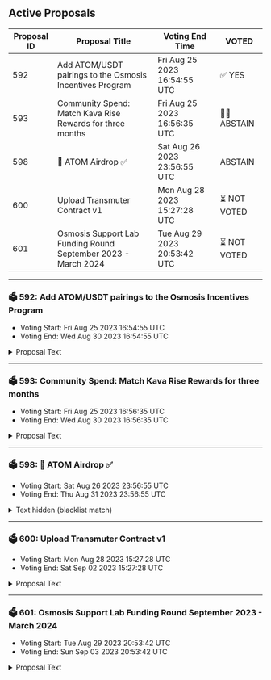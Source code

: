 ## Active Proposals

| Proposal ID | Proposal Title | Voting End Time | VOTED |
|-------------|----------------|-----------------|-------|
| 592 | Add ATOM/USDT pairings to the Osmosis Incentives Program | Fri Aug 25 2023 16:54:55 UTC | ✅ YES |
| 593 | Community Spend: Match Kava Rise Rewards for three months | Fri Aug 25 2023 16:56:35 UTC | 🤷‍♂️ ABSTAIN |
| 598 | 💎 ATOM Airdrop ✅ | Sat Aug 26 2023 23:56:55 UTC | ABSTAIN |
| 600 | Upload Transmuter Contract v1 | Mon Aug 28 2023 15:27:28 UTC | ⏳ NOT VOTED |
| 601 | Osmosis Support Lab Funding Round September 2023 - March 2024 | Tue Aug 29 2023 20:53:42 UTC | ⏳ NOT VOTED |

---

### 🗳 592: Add ATOM/USDT pairings to the Osmosis Incentives Program
- Voting Start: Fri Aug 25 2023 16:54:55 UTC
- Voting End: Wed Aug 30 2023 16:54:55 UTC

<details>
<summary>Proposal Text</summary>
 
This proposal asks that the pools comprising the ATOM/USDT Supercharged pairings created in [Proposal 579](https://www.mintscan.io/osmosis/proposals/579) be added to the Osmosis incentives program. 

## Background
Pools following the pattern of MAJOR/STABLE category have received no incentives since the category model was introduced in [Proposal 233](https://www.mintscan.io/osmosis/proposals/233). The Osmosis community had previously chosen to minimize incentives to non-OSMO pools to prevent excessive value leakage. 

The MAJOR/STABLE incentives category itself was removed in [Proposal 389](https://www.mintscan.io/osmosis/proposals/389). This was driven by the multihop mechanism being implemented, which led to the most optimal routing for trades being via OSMO rather than a direct route. 

[Proposal 530](https://www.mintscan.io/osmosis/proposals/530) proposed adding a Taker Fee of 0.15% to all swaps, including each hop, drastically reducing the impact of the multihop discount and making direct routes competitive again. 

When a taker fee is introduced in a future software upgrade, establishing non-OSMO pools increases the value capture of the protocol in non-OSMO assets. This has the potential to exceed the value of OSMO spent on incentivizing liquidity to cater to trading. Each OSMO of incentives currently generates around 0.4 OSMO in swap fee value. With Supercharged pools expected to increase the efficiency of fee generation significantly, each OSMO emitted to these pools as incentives may lead to a net positive gain for the protocol and increase the yield for stakers. 

This proposal asks for a limited incentivization of these pools, capped to no more than 1% of OSMO incentives in total, at a 1:1 daily swap fee to daily OSMO spend only, similar to how the Stable/Stable category is currently structured. 

This would limit the OSMO spend on the pool if the fee generation is lower than expected while preventing the category from taking a large portion of OSMO incentives in this trial period. 

The two ATOM/USDT Supercharged pools created in [Proposal 579](https://www.mintscan.io/osmosis/proposals/579) would then be added to the incentives system at the next routine incentives proposal as part of this category. 

Both pools are added to the incentives system to allow the optimal spread factor to be used from the two options of 0.05% and 0.01%. The pools will therefore be incentivized based on their performance. As there is no bonding period for normal Supercharged liquidity, this should encourage the movement of liquidity between the two pools as required to provide optimal trading liquidity. This represents a movement towards the incentivization of pairs rather than pools. 

 

Forum Thread: [https://forum.osmosis.zone/t/add-atom-usdt-pairings-to-the-osmosis-incentives-program/208](https://forum.osmosis.zone/t/add-atom-usdt-pairings-to-the-osmosis-incentives-program/208)
</details>

---

### 🗳 593: Community Spend: Match Kava Rise Rewards for three months
- Voting Start: Fri Aug 25 2023 16:56:35 UTC
- Voting End: Wed Aug 30 2023 16:56:35 UTC

<details>
<summary>Proposal Text</summary>
 
This proposal would allocate up to 800,000 OSMO from the Osmosis Community Pool to match Kava Rise Rewards, bootstrap USDT liquidity into the Cosmos, and establish Osmosis as the leading trading location for native USDT liquidity. nn## Background nLaunched in 2014, Tether was the first stablecoin issued and remains the most prevalent stablecoin in use across the crypto ecosystem. nnUSDT is now available natively on IBC chains via Tether’s contract deployment on Kava. nnWith [Proposal 574](https://www.mintscan.io/osmosis/proposals/574), Osmosis governance has recognized USDT via Kava as the canonical version of USDT, and initial pools are being created in [Proposal 579](https://www.mintscan.io/osmosis/proposals/579). nnThis proposal asks for up to 800,000 OSMO from the Osmosis Community Pool to bootstrap liquidity of the first natively issued stablecoin in the Cosmos backed by non-crypto assets. nnThis community spend would match external incentives sourced from Osmosis’ allocation in the Kava Rise initiative over the next three months. nn## Kava Rise nKava governance [has voted](https://www.mintscan.io/kava/proposals/148) to extend their [Kava Rise initiative](https://www.kava.io/rise) to incentivize USDT liquidity across the Cosmos by allocating 100k KAVA to Cosmos chains pro-rata to their USDT IBC deposits. nnThe Kava Rise program creates an exciting opportunity for leading Cosmos chains to bootstrap stablecoin liquidity within their ecosystem and earn a share of monthly KAVA rewards. nnThe monthly total allocation may increase to 200k through further Kava governance approval. nnKava will carry out a monthly assessment of USDT deposits across eligible chains and allocate a share of the Kava Rise incentives to a wallet on each chain that will then distribute the monthly Kava Rise rewards proportionately. The managing wallet on Osmosis will be the multi-sig DAO referenced in this proposal. nnUsing these Kava Rise rewards as external incentives, high USDT liquidity can be bootstrapped to Osmosis, maintaining a high pro-rata share going forward. nn For more information about the Kava Rise: Cosmos USDT Incentive program, see the blog post here: [https://kavachain.medium.com/introducing-kava-rise-cosmos-usdt-incentive-program-f68062f6c39f](https://kavachain.medium.com/introducing-kava-rise-cosmos-usdt-incentive-program-f68062f6c39f). nn## Funding Request nThis proposal requests 800,000 OSMO from the previously redirected liquidity incentives in the community pool to match the value of deployments of Kava Rise funding within Osmosis. nnThis quantity of OSMO makes the assumptions that: n* Month 1 of Kava Rise will be 100k KAVA. n* Months 2 and 3 of Kava Rise will be 200k KAVA each. n* Osmosis will gain 80% of this allocation as the liquidity hub of the Cosmos. n* The value ratio of OSMO to KAVA will remain approximately constant. nnAny OSMO remaining in the multi-sig DAO after matching three months of Kava Rise allocations will be returned to the community pool. This may take longer than three months due to layering of incentives. nn## Planned deployment of funds nIncentives are a way to overcome both the hurdle rate against alternative yield locations and the impermanent loss incurred by participating in a volatile pool to make the location desirable to deploy liquidity. The most efficient deployment method is in highly correlating pairs with minimal inflation. nnThe USDC/USDT pair should highly correlate as both assets are dollar-pegged stablecoins and have the same inflation as the US Dollar. nnThe OSMO/USDT pair will likely correlate less. However, the token's volatility has been relatively low with the recent reductions in OSMO inflation. The multihop discount also allows this pool to facilitate trading between any asset on Osmosis and USDT with a low swap fee until further direct USDT pools are established. nnWhile there are two pools for each pairing with different spread factors, these incentives will be provided solely to the lower spread factor pool as these are typically the most efficient at fee generation in alternative concentrated liquidity models. With the upcoming introduction of the Taker Fee proposed in [Proposal 530](https://www.mintscan.io/osmosis/proposals/574), the lower spread factor will also minimize total fees for traders. nnThe multi-sig in this proposal will also be loading any Kava Rise allocation of Kava, allowing the value of the OSMO and Kava incentives to be matched at the time of loading external incentives. nnThe initial weighting of all incentives will be 50% to the USDC/USDT pair and 50% to the OSMO/USDT pair. All external incentives will be composed of equal values of Kava and OSMO. nnIncentives will not be deployed evenly over time but will be layered to provide consistently attractive incentives as liquidity increases. Escalating incentivization will prevent the first participants from gaining excessive rewards above what would attract liquidity to a desirable pairing. Reasonably attractive rewards should also avoid liquidity draining from other Supercharged pools, minimizing extreme volatility in the newly created pools with no bonding period. nnIncentives may be spread to any other Major/Stable pairing after the first month of matching once the initial liquidity of USDT has been established. USDT liquidity incentives would then be extended to other major pairings such as ATOM/USDT, ETH/USDT, and WBTC/USDT. nnLimitations are that at least two-thirds of the incentives will be allocated to the USDC/USDT and OSMO/USDT pairings, pairings must consist of Major/USDT or Stable/USDT, and the pools must be Supercharged with a spread factor of 0.2% or lower. nnSpreading incentives to new pools will take place via community feedback on the [Osmosis forums](http://forum.osmosis.zone) and will not occur unless the following liquidity targets are met: n* USDC/USDT Target TVL: $10,000,000 n* OSMO/USDT Target TVL: $5,000,000 nnIncentives may adjust from the initial 50/50 ratio to attain these goals. nn## Proposed Multisig nThe multi-sig will utilize DAODAO on Osmosis for ease of transparency of actions and can be viewed at: [USDT Rise](https://dao.daodao.zone/osmo190pgmj969xw9qcv3cgj4q72cz9vm7fx8dgetq4v7rldyuu8k23zqlx4x5q/home) nnThe current members are: nn* AllNodes (Osmosis and Kava Validator) n* Johnny Wyles (Osmosis Labs) n* WhiteMarlin (Osmosis Validator)nn**Forum Post**:[https://forum.osmosis.zone/t/community-spend-match-kava-rise-rewards-for-three-months/209](https://forum.osmosis.zone/t/community-spend-match-kava-rise-rewards-for-three-months/209)
</details>

---

### 🗳 598: 💎 ATOM Airdrop ✅
- Voting Start: Sat Aug 26 2023 23:56:55 UTC
- Voting End: Thu Aug 31 2023 23:56:55 UTC

<details>
<summary>Text hidden (blacklist match)</summary>
 
</details>

---

### 🗳 600: Upload Transmuter Contract v1
- Voting Start: Mon Aug 28 2023 15:27:28 UTC
- Voting End: Sat Sep 02 2023 15:27:28 UTC

<details>
<summary>Proposal Text</summary>
 
Transmuter is a CosmWasm contract that allows 1:1 conversion of one asset to another. 

Transmuter would be the first CosmWasm Pool to be uploaded to Osmosis, a pool type fully integrated with Osmosis’ existing pools but created via the instantiation of a CosmWasm contract, allowing deployment of new pool types without software upgrades. 
## Details
Once instantiated with two assets, the contract functions as a pool with a fixed 1:1 ratio of token value, no matter the ratio of the assets in the pool. 

[Classic curve (Red), Stableswap (Blue) and Transmuter (Green)](https://imgur.com/ZvvBErC) 

For traders, this enables the Transmute function which allows the exchange of 1 unit of value of a token they possess that is in the pool with 1 unit of value of any other token that is present in the pool without any slippage. 

For liquidity providers, one token can be added to the pool in exchange for a representative token of that value held within the pool. Owners of the representative tokens can choose which asset to withdraw from the pool. 

As there is zero slippage or fee, liquidity providers must either be altruistic or obtain an alternative benefit for adding tokens to the pool. 

## Potential Uses 
V1 of the Transmuter may be used to convert freely between identical tokens of different origins, such as axlUSDC and native USDC, to aid migration. As there is no benefit for liquidity providers to maintain a usable ratio of tokens, this would likely only be in use over a token’s transition period rather than a stableswap pool with a small swap fee. 

## Contract information

**Release**: V1.0.0

**Compiler Version**: cosmwasm/workspace-optimizer:0.14.0

**Checksum**: 6a1407229263b3321aedc359758018f26e18faff6a2feecc11a9acb118ccdd3d

**Code repository**: [https://github.com/osmosis-labs/transmuter](https://github.com/osmosis-labs/transmuter)

**Commit ID**: 1d7e32d3f3e83db5ecb3b3f7b8b8961a6787d515

**Forum Thread**: [https://forum.osmosis.zone/t/upload-transmuter-contract-v1/133](https://forum.osmosis.zone/t/upload-transmuter-contract-v1/133)
</details>

---

### 🗳 601: Osmosis Support Lab Funding Round September 2023 - March 2024
- Voting Start: Tue Aug 29 2023 20:53:42 UTC
- Voting End: Sun Sep 03 2023 20:53:42 UTC

<details>
<summary>Proposal Text</summary>
 
This proposal will fund the Osmosis Support Lab for the period of September 2023 through March 2024.nnThe full proposal and discussion can be found here: https://forum.osmosis.zone/t/revised-osmosis-support-lab-funding-round-september-2023-march-2024/255
</details>
